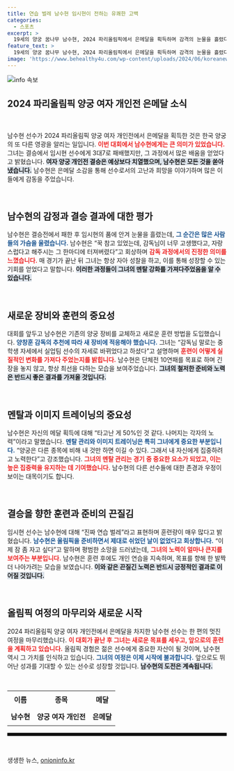 ```yaml
---
title: 연습 벌레 남수현 임시현이 전하는 유쾌한 고백
categories:
  - 스포츠
excerpt: >
  19세의 양궁 꿈나무 남수현, 2024 파리올림픽에서 은메달을 획득하며 감격의 눈물을 흘렸다. 고된 훈련과 변화를 통해 실력 향상을 이룬 남수현의 열정과 감동적인 이야기를 만나보세요!
feature_text: >
  19세의 양궁 꿈나무 남수현, 2024 파리올림픽에서 은메달을 획득하며 감격의 눈물을 흘렸다. 고된 훈련과 변화를 통해 실력 향상을 이룬 남수현의 열정과 감동적인 이야기를 만나보세요!
image: 'https://www.behealthy4u.com/wp-content/uploads/2024/06/koreanews.jpg'
---
```


<p><img src="https://www.behealthy4u.com/wp-content/uploads/2024/06/koreanews.jpg" alt="info 속보" /></p>

<h2 data-ke-size="size26">2024 파리올림픽 양궁 여자 개인전 은메달 소식</h2>

<p data-ke-size="size16">&nbsp;</p>

<p>남수현 선수가 2024 파리올림픽 양궁 여자 개인전에서 은메달을 획득한 것은 한국 양궁의 또 다른 영광을 알리는 일입니다. <b><span style="color: #ee2323;">이번 대회에서 남수현에게는 큰 의미가 있었습니다.</span></b> 그녀는 결승에서 임시현 선수에게 3대7로 패배했지만, 그 과정에서 많은 배움을 얻었다고 밝혔습니다. <b><span style="background-color: #21538527;">여자 양궁 개인전 결승은 예상보다 치열했으며, 남수현은 모든 것을 쏟아냈습니다.</span></b> 남수현은 은메달 소감을 통해 선수로서의 고난과 희망을 이야기하며 많은 이들에게 감동을 주었습니다. </p>

<p data-ke-size="size16">&nbsp;</p>

<h2 data-ke-size="size26">남수현의 감정과 결승 결과에 대한 평가</h2>

<p>남수현은 결승전에서 패한 후 임시현의 품에 안겨 눈물을 흘렸는데, <b><span style="color: #1a5490;">그 순간은 많은 사람들의 가슴을 울렸습니다.</span></b> 남수현은 “꾹 참고 있었는데, 감독님이 너무 고생했다고, 자랑스럽다고 해주시는 그 한마디에 터져버렸다”고 회상하며 <b><span style="color: #ee2323;">감독 과정에서의 진정한 의미를 느꼈습니다.</span></b> 매 경기가 끝난 뒤 그녀는 항상 자아 성찰을 하고, 이를 통해 성장할 수 있는 기회를 얻었다고 말합니다. <b><span style="background-color: #21538527;">이러한 과정들이 그녀의 멘탈 강화를 가져다주었음을 알 수 있습니다.</span></b></p>

<p data-ke-size="size16">&nbsp;</p>

<h2 data-ke-size="size26">새로운 장비와 훈련의 중요성</h2>

<p>대회를 앞두고 남수현은 기존의 양궁 장비를 교체하고 새로운 훈련 방법을 도입했습니다. <b><span style="color: #1a5490;">양창훈 감독의 추천에 따라 새 장비에 적응해야 했습니다.</span></b> 그녀는 “감독님 말로는 중학생 자세에서 실업팀 선수의 자세로 바뀌었다고 하셨다”고 설명하며 <b><span style="color: #ee2323;">훈련이 어떻게 실질적인 변화를 가져다 주었는지를 밝힙니다.</span></b> 남수현은 단체전 10연패를 목표로 하며 긴장을 놓지 않고, 항상 최선을 다하는 모습을 보여주었습니다. <b><span style="background-color: #21538527;">그녀의 철저한 준비와 노력은 반드시 좋은 결과를 가져올 것입니다.</span></b></p>

<p data-ke-size="size16">&nbsp;</p>

<h2 data-ke-size="size26">멘탈과 이미지 트레이닝의 중요성</h2>

<p>남수현은 자신의 메달 획득에 대해 “타고난 게 50%인 것 같다. 나머지는 각자의 노력”이라고 말했습니다. <b><span style="color: #1a5490;">멘탈 관리와 이미지 트레이닝은 특히 그녀에게 중요한 부분입니다.</span></b> “양궁은 다른 종목에 비해 내 것만 하면 이길 수 있다. 그래서 내 자신에게 집중하려고 노력한다”고 강조했습니다. <b><span style="color: #ee2323;">그녀의 멘탈 관리는 경기 중 중요한 요소가 되었고, 이는 높은 집중력을 유지하는 데 기여했습니다.</span></b> 남수현의 다른 선수들에 대한 존경과 우정이 보이는 대목이기도 합니다. </p>

<p data-ke-size="size16">&nbsp;</p>

<h2 data-ke-size="size26">결승을 향한 훈련과 준비의 끈질김</h2>

<p>임시현 선수는 남수현에 대해 “진짜 연습 벌레”라고 표현하며 훈련량이 매우 많다고 밝혔습니다. <b><span style="color: #1a5490;">남수현은 올림픽을 준비하면서 제대로 쉬었던 날이 없었다고 회상합니다.</span></b> “이제 잠 좀 자고 싶다”고 말하며 평범한 소망을 드러냈는데, <b><span style="color: #ee2323;">그녀의 노력이 얼마나 큰지를 보여주는 부분입니다.</span></b> 남수현은 훈련 후에도 개인 연습을 지속하며, 목표를 향해 한 발짝 더 나아가려는 모습을 보였습니다. <b><span style="background-color: #21538527;">이와 같은 끈질긴 노력은 반드시 긍정적인 결과로 이어질 것입니다.</span></b></p>

<p data-ke-size="size16">&nbsp;</p>

<h2 data-ke-size="size26">올림픽 여정의 마무리와 새로운 시작</h2>

<p>2024 파리올림픽 양궁 여자 개인전에서 은메달을 차지한 남수현 선수는 한 편의 멋진 여정을 마무리했습니다. <b><span style="color: #ee2323;">이 대회가 끝난 후 그녀는 새로운 목표를 세우고, 앞으로의 훈련을 계획하고 있습니다.</span></b> 올림픽 경험은 젊은 선수에게 중요한 자산이 될 것이며, 남수현 역시 그 가치를 인식하고 있습니다. <b><span style="color: #1a5490;">그녀의 여정은 이제 시작에 불과합니다.</span></b> 앞으로도 뛰어난 성과를 기대할 수 있는 선수로 성장할 것입니다. <b><span style="background-color: #21538527;">남수현의 도전은 계속됩니다.</span></b></p>

<p data-ke-size="size16">&nbsp;</p>

<table style="width: 100%; border-collapse: collapse;">
    <tr>
        <th style="text-align: center; height: 40px;"><b>이름</b></th>
        <th style="text-align: center; height: 40px;"><b>종목</b></th>
        <th style="text-align: center; height: 40px;"><b>메달</b></th>
    </tr>
    <tr>
        <td style="text-align: center; height: 40px;"><b>남수현</b></td>
        <td style="text-align: center; height: 40px;"><b>양궁 여자 개인전</b></td>
        <td style="text-align: center; height: 40px;"><b>은메달</b></td>
    </tr>
</table>

<hr style="border: 3px solid #000;">

<p data-ke-size="size16">&nbsp;</p>
생생한 뉴스, <a href="https://onioninfo.kr" rel="dofollow">onioninfo.kr</a>


